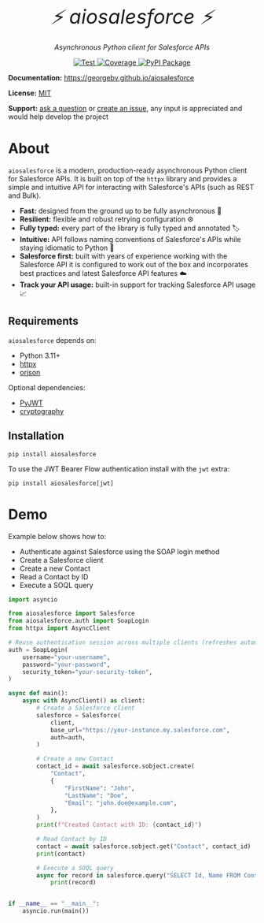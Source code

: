 <p align="center" style="font-size:40px; margin:0px 10px 0px 10px">
    <em>⚡ aiosalesforce ⚡</em>
</p>
<p align="center">
    <em>Asynchronous Python client for Salesforce APIs</em>
</p>
<p align="center">
<a href="https://github.com/georgebv/aiosalesforce/actions/workflows/test.yml" target="_blank">
    <img src="https://github.com/georgebv/aiosalesforce/actions/workflows/test.yml/badge.svg?event=pull_request" alt="Test">
</a>
<a href="https://codecov.io/gh/georgebv/aiosalesforce" target="_blank">
    <img src="https://codecov.io/gh/georgebv/aiosalesforce/graph/badge.svg?token=KVMS7YVODO" alt="Coverage"/>
</a>
<a href="https://pypi.org/project/aiosalesforce" target="_blank">
    <img src="https://badge.fury.io/py/aiosalesforce.svg" alt="PyPI Package">
</a>
</p>

**Documentation:** https://georgebv.github.io/aiosalesforce

**License:** [MIT](https://opensource.org/licenses/MIT)

**Support:** [ask a question](https://github.com/georgebv/aiosalesforce/discussions)
or [create an issue](https://github.com/georgebv/aiosalesforce/issues/new/choose),
any input is appreciated and would help develop the project

# About

`aiosalesforce` is a modern, production-ready asynchronous Python client
for Salesforce APIs.
It is built on top of the `httpx` library and provides a simple and intuitive API
for interacting with Salesforce's APIs (such as REST and Bulk).

- **Fast:** designed from the ground up to be fully asynchronous :rocket:
- **Resilient:** flexible and robust retrying configuration :gear:
- **Fully typed:** every part of the library is fully typed and annotated :label:
- **Intuitive:** API follows naming conventions of Salesforce's APIs while
  staying idiomatic to Python :snake:
- **Salesforce first:** built with years of experience working with the Salesforce API
  it is configured to work out of the box and incorporates best practices and
  latest Salesforce API features :cloud:
- **Track your API usage:** built-in support for tracking Salesforce API usage
  :chart_with_upwards_trend:

## Requirements

`aiosalesforce` depends on:

- Python 3.11+
- [httpx](https://github.com/encode/httpx)
- [orjson](https://github.com/ijl/orjson)

Optional dependencies:

- [PyJWT](https://github.com/jpadilla/pyjwt)
- [cryptography](https://github.com/pyca/cryptography)

## Installation

```shell
pip install aiosalesforce
```

To use the JWT Bearer Flow authentication install with the `jwt` extra:

```shell
pip install aiosalesforce[jwt]
```

# Demo

Example below shows how to:

- Authenticate against Salesforce using the SOAP login method
- Create a Salesforce client
- Create a new Contact
- Read a Contact by ID
- Execute a SOQL query

```python
import asyncio

from aiosalesforce import Salesforce
from aiosalesforce.auth import SoapLogin
from httpx import AsyncClient

# Reuse authentication session across multiple clients (refreshes automatically)
auth = SoapLogin(
    username="your-username",
    password="your-password",
    security_token="your-security-token",
)

async def main():
    async with AsyncClient() as client:
        # Create a Salesforce client
        salesforce = Salesforce(
            client,
            base_url="https://your-instance.my.salesforce.com",
            auth=auth,
        )

        # Create a new Contact
        contact_id = await salesforce.sobject.create(
            "Contact",
            {
                "FirstName": "John",
                "LastName": "Doe",
                "Email": "john.doe@example.com",
            },
        )
        print(f"Created Contact with ID: {contact_id}")

        # Read Contact by ID
        contact = await salesforce.sobject.get("Contact", contact_id)
        print(contact)

        # Execute a SOQL query
        async for record in salesforce.query("SELECT Id, Name FROM Contact"):
            print(record)


if __name__ == "__main__":
    asyncio.run(main())
```
